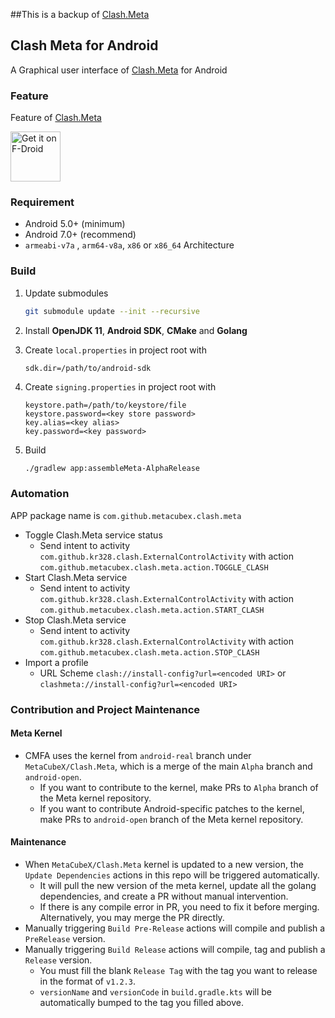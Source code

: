 ##This is a backup of [Clash.Meta](https://github.com/MetaCubeX/Clash.Meta)

## Clash Meta for Android

A Graphical user interface of [Clash.Meta](https://github.com/MetaCubeX/Clash.Meta) for Android

### Feature

Feature of [Clash.Meta](https://github.com/MetaCubeX/Clash.Meta)

[<img src="https://fdroid.gitlab.io/artwork/badge/get-it-on.png"
     alt="Get it on F-Droid"
     height="80">](https://f-droid.org/packages/com.github.metacubex.clash.meta/)

### Requirement

- Android 5.0+ (minimum)
- Android 7.0+ (recommend)
- `armeabi-v7a` , `arm64-v8a`, `x86` or `x86_64` Architecture

### Build

1. Update submodules

   ```bash
   git submodule update --init --recursive
   ```

2. Install **OpenJDK 11**, **Android SDK**, **CMake** and **Golang**

3. Create `local.properties` in project root with

   ```properties
   sdk.dir=/path/to/android-sdk
   ```

4. Create `signing.properties` in project root with

   ```properties
   keystore.path=/path/to/keystore/file
   keystore.password=<key store password>
   key.alias=<key alias>
   key.password=<key password>
   ```

5. Build

   ```bash
   ./gradlew app:assembleMeta-AlphaRelease
   ```

### Automation

APP package name is `com.github.metacubex.clash.meta`

- Toggle Clash.Meta service status
  - Send intent to activity `com.github.kr328.clash.ExternalControlActivity` with action `com.github.metacubex.clash.meta.action.TOGGLE_CLASH`
- Start Clash.Meta service
  - Send intent to activity `com.github.kr328.clash.ExternalControlActivity` with action `com.github.metacubex.clash.meta.action.START_CLASH`
- Stop Clash.Meta service
  - Send intent to activity `com.github.kr328.clash.ExternalControlActivity` with action `com.github.metacubex.clash.meta.action.STOP_CLASH`
- Import a profile
  - URL Scheme `clash://install-config?url=<encoded URI>` or `clashmeta://install-config?url=<encoded URI>`

### Contribution and Project Maintenance

#### Meta Kernel

- CMFA uses the kernel from `android-real` branch under `MetaCubeX/Clash.Meta`, which is a merge of the main `Alpha` branch and `android-open`.
  - If you want to contribute to the kernel, make PRs to `Alpha` branch of the Meta kernel repository.
  - If you want to contribute Android-specific patches to the kernel, make PRs to  `android-open` branch of the Meta kernel repository.

#### Maintenance

- When `MetaCubeX/Clash.Meta` kernel is updated to a new version, the `Update Dependencies` actions in this repo will be triggered automatically.
  - It will pull the new version of the meta kernel, update all the golang dependencies, and create a PR without manual intervention.
  - If there is any compile error in PR, you need to fix it before merging. Alternatively, you may merge the PR directly.
- Manually triggering `Build Pre-Release` actions will compile and publish a `PreRelease` version.
- Manually triggering `Build Release` actions will compile, tag and publish a `Release` version.
  - You must fill the blank `Release Tag` with the tag you want to release in the format of `v1.2.3`.
  - `versionName` and `versionCode` in `build.gradle.kts` will be automatically bumped to the tag you filled above.
